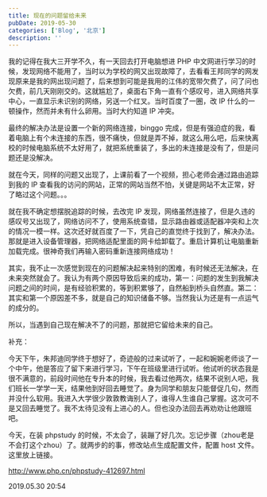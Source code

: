```yaml
---
title: 现在的问题留给未来
pubDate: 2019-05-30
categories: ['Blog', '北京']
description: ''
---
```


我的记得在我大三开学不久，有一天回去打开电脑想进 PHP 中文网进行学习的时候，发现网络不能用了，当时以为学校的网又出现故障了，去看看王邦同学的网发现原来是我的网出现问题了，后来想到可能是我用的江伟的宽带欠费了，问了问也欠费，前几天刚刚交的。这就尴尬了，桌面右下角一直有个感叹号，进入网络共享中心，一直显示未识别的网络，另送一个红叉。当时百度了一圈，改 IP 什么的一顿操作，然而并未有什么卵用。当时大约知道 IP 冲突。

最终的解决办法是设置一个新的网络连接，binggo 完成，但是有强迫症的我，看着电脑上有个未连接的东西，很不痛快，但就是弄不掉，就这么用么吧，后来快离校的时候电脑系统不太好用了，就把系统重装了，多出的未连接是没有了，但是问题还是没解决。

就在今天，同样的问题又出现了，上课前看了一个视频，担心老师会通过路由追踪到我的 IP 查看我的访问的网站，正常的网站当然不怕，关键是网站不太正常，好了略过这个问题。。。

就在我不确定想摆脱追踪的时候，去改完 IP 发现，网络虽然连接了，但是久违的感叹号又出现了，网络访问不了，使用系统查错，显示路由器或适配器冲突和上次的情况一模一样。这次还好就百度了一下，凭自己的直觉终于找到了，解决办法。那就是进入设备管理器，把网络适配里面的网卡给卸载了。重启计算机让电脑重新加载完成。很神奇我们再输入密码重新连接网络成功！

其实，我不止一次感觉到现在的问题解决起来特别的困难，有时候还无法解决，在未来突然就会了。我认为有两个原因导致后来的成功，第一：问题的发生到我解决问题之间的时间，是有经验积累的，等到积累够了，自然船到桥头自然直。第二：其实和第一个原因差不多，就是自己的知识储备不够。当然我认为还是有一点运气的成分的。

所以，当遇到自己现在解决不了的问题，那就把它留给未来的自己。

 补充：

今天下午，朱邦迪同学终于想好了，奇迹般的过来试听了，一起和婉婉老师谈了一个中午，他是答应了留下来进行学习，下午在班级里进行试听。他试听的状态我是很不满意的，前段时间他在专升本的时候，我去看过他两次，结果不说别人吧，我们班长一学学一天，结果他到好回去睡觉了。身为同学和朋友只能督促几句，然而并没什么软用。我进入大学很少敦敦教诲别人了，谁得人生谁自己掌握。这次可不是又回去睡觉了。我不太待见没有上进心的人。但也没办法回去再劝劝让他跟班吧。

今天，在装 phpstudy 的时候，不太会了，装蹦了好几次。忘记步骤（zhou老是不会打这个zhou）了。就两步的的事，修改站点生成配置文件，配置 host 文件。这里放上链接。

http://www.php.cn/phpstudy-412697.html

2019.05.30 20:54

